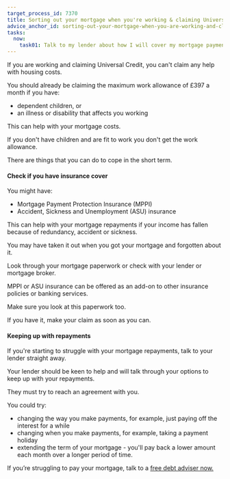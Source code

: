 ```yaml
---
target_process_id: 7370
title: Sorting out your mortgage when you're working & claiming Universal Credit
advice_anchor_id: sorting-out-your-mortgage-when-you-are-working-and-claiming-universal-credit
tasks:
  now:
    task01: Talk to my lender about how I will cover my mortgage payments until my first Universal Credit payment
---
```

If you are working and claiming Universal Credit, you can't claim any help with housing costs.

You should already be claiming the maximum work allowance of £397 a month if you have:
* dependent children, or
* an illness or disability that affects you working

This can help with your mortgage costs.

If you don't have children and are fit to work you don't get the work allowance.

There are things that you can do to cope in the short term.

#### Check if you have insurance cover
You might have:
* Mortgage Payment Protection Insurance (MPPI)
* Accident, Sickness and Unemployment (ASU) insurance

This can help with your mortgage repayments if your income has fallen because of redundancy, accident or sickness.

You may have taken it out when you got your mortgage and forgotten about it.

Look through your mortgage paperwork or check with your lender or mortgage broker.

MPPI or ASU insurance can be offered as an add-on to other insurance policies or banking services.

Make sure you look at this paperwork too.

If you have it, make your claim as soon as you can.

#### Keeping up with repayments
If you're starting to struggle with your mortgage repayments, talk to your lender straight away.

Your lender should be keen to help and will talk through your options to keep up with your repayments.

They must try to reach an agreement with you.

You could try:
* changing the way you make payments, for example, just paying off the interest for a while
* changing when you make payments, for example, taking a payment holiday
* extending the term of your mortgage - you'll pay back a lower amount each month over a longer period of time.

If you’re struggling to pay your mortgage, talk to a [free debt adviser now.](https://www.moneyadviceservice.org.uk/en/tools/debt-advice-locator)
